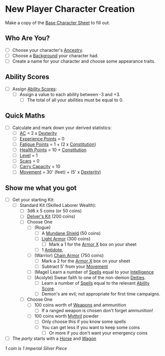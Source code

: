 # New Player Character Creation
Make a copy of the [Base Character Sheet](Characters/Base%20Character%20Sheet.md) to fill out.
## Who Are You?
- [ ] Choose your character's [Ancestry](../Player%20Characters/Ancenstries/Ancestry.md).
- [ ] Choose a [Background](../Player%20Characters/Backgrounds.md) your character had.
- [ ] Create a name for your character and choose some appearance traits.
## Ability Scores
- [ ] Assign [Ability Scores](../Player%20Characters/Chosen%20Statistics/Ability%20Scores.md):
	- [ ] Assign a value to each ability between -3 and +3. 
		- [ ] The total of all your abilities must be equal to 0.
## Quick Maths
- [ ] Calculate and mark down your derived statistics:
	- [ ] [AC](../Player%20Characters/Derived%20Statistics/Armor%20Class.md) = 2 x [Dexterity](../Player%20Characters/Chosen%20Statistics/Dexterity.md)
	- [ ] [Experience Points](../Player%20Characters/Derived%20Statistics/Experience%20Points.md) = 0
	- [ ] [Fatigue Points](../Player%20Characters/Derived%20Statistics/Fatigue%20Points.md) = 1 + (2 x [Constitution](../Player%20Characters/Chosen%20Statistics/Constitution.md))
	- [ ] [Health Points](../Player%20Characters/Derived%20Statistics/Health%20Points.md) = 10 + [Constitution](../Player%20Characters/Chosen%20Statistics/Constitution.md)
	- [ ] [Level](../Player%20Characters/Derived%20Statistics/Level.md) = 1
	- [ ] [Scars](../Player%20Characters/Derived%20Statistics/Scars.md) = 0
	- [ ] [Carry Capacity](../Player%20Characters/Derived%20Statistics/Carry%20Capacity.md) = 10
	- [ ] [Movement](../Game%20Procedures/Movement.md) = 30' (feet) + (5' x [Dexterity](../Player%20Characters/Chosen%20Statistics/Dexterity.md))
## Show me what you got
- [ ] Get your starting Kit:
	- [ ] Standard Kit (Skilled Laborer Wealth):
		- [ ] 3d6 x 5 coins (or 50 coins)
		- [ ] [Delver's Kit](../Items/Equipment/Delver's%20Kit.md) (200 coins)
		- [ ] Choose One
			- [ ] (Rogue) 
				- [ ] A [Mundane Shield](../Items/Equipment/Individual%20Item%20Cards/Armors/Mundane%20Armors/Mundane%20Shield.md) (50 coins)
				- [ ] [Light Armor](../Items/Equipment/Individual%20Item%20Cards/Armors/Mundane%20Armors/Light%20Armor.md) (300 coins)
					- [ ] Mark a 1 for the [Armor X](../Items/Equipment/Individual%20Item%20Cards/Armors/Armor%20Properties/Armor%20X%20Property.md) box on your sheet
				- [ ] 1 [Antidote](../Items/Equipment/Individual%20Item%20Cards/Gear/250%20Coins/Antidote.md), 
			- [ ] (Warrior) [Chain Armor](../Items/Equipment/Individual%20Item%20Cards/Armors/Mundane%20Armors/Chain%20Armor.md) (750 coins)
				- [ ] Mark a 2 for the [Armor X](../Items/Equipment/Individual%20Item%20Cards/Armors/Armor%20Properties/Armor%20X%20Property.md) box on your sheet
				- [ ] Subtract 5' from your [Movement](../Game%20Procedures/Movement.md)
			- [ ] (Mage) Learn a number of [Spells](../Magic/Spells.md) equal to your [Intelligence](../Player%20Characters/Chosen%20Statistics/Intelligence.md)
			- [ ] (Acolyte) Swear faith to one of the non-demon [Deities](../Magic/Spells/Deities/Deities.md).
				- [ ] Learn a number of [Spells](../Magic/Spells.md) equal to the relevant [Ability Score](../Player%20Characters/Chosen%20Statistics/Ability%20Scores.md). 
				- [ ] Demon's are evil; not appropriate for first time campaigns.
		- [ ] Choose One
			- [ ] 100 coins worth of [Weapons](../Items/Equipment/Weapons.md) and ammunition
				- [ ] If a ranged weapon is chosen don't forget ammunition!
			- [ ] 100 coins worth [Mythril](../Magic/Mythril.md) powder
				- [ ] Only choose this if you know some spells
				- [ ] You can get less if you want to keep some coins
					- [ ] Or more if you don't want your emergency coins
- [ ] The *party* starts with a [Horse](../Items/Equipment/Individual%20Item%20Cards/Gear/250%20Coins/Horse,%20Draft.md) and [Wagon](../Items/Equipment/Individual%20Item%20Cards/Gear/250%20Coins/Wagon.md)

*1 coin is 1 Imperial Silver Piece*